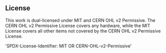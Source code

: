 ## License

This work is dual-licensed under MIT and CERN OHL v2 Permissive.
The CERN OHL v2 Permissive License covers any hardware, while the MIT License covers all other items not covered by the CERN OHL v2 Permissive License.

'SPDX-License-Identifier: MIT OR CERN-OHL-v2-Permissive'
